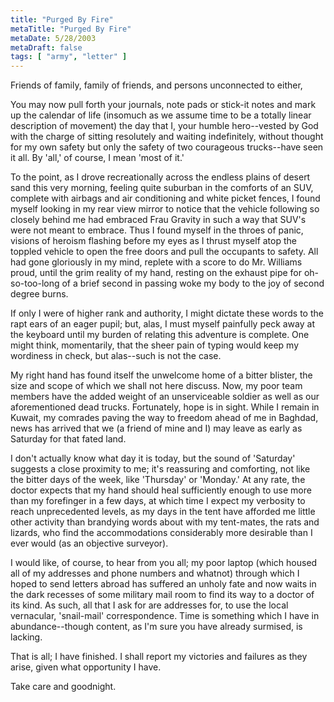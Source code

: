 ```yaml
---
title: "Purged By Fire"
metaTitle: "Purged By Fire"
metaDate: 5/28/2003
metaDraft: false
tags: [ "army", "letter" ]
---
```


Friends of family, family of friends, and persons unconnected to either,  
  
You may now pull forth your journals, note pads or stick-it notes and mark up the calendar of life (insomuch as we assume time to be a totally linear description of movement) the day that I, your humble hero--vested by God with the charge of sitting resolutely and waiting indefinitely, without thought for my own safety but only the safety of two courageous trucks--have seen it all. By 'all,' of course, I mean 'most of it.'  
  
To the point, as I drove recreationally across the endless plains of desert sand this very morning, feeling quite suburban in the comforts of an SUV, complete with airbags and air conditioning and white picket fences, I found myself looking in my rear view mirror to notice that the vehicle following so closely behind me had embraced Frau Gravity in such a way that SUV's were not meant to embrace. Thus I found myself in the throes of panic, visions of heroism flashing before my eyes as I thrust myself atop the toppled vehicle to open the free doors and pull the occupants to safety. All had gone gloriously in my mind, replete with a score to do Mr. Williams proud, until the grim reality of my hand, resting on the exhaust pipe for oh-so-too-long of a brief second in passing woke my body to the joy of second degree burns.  
  
If only I were of higher rank and authority, I might dictate these words to the rapt ears of an eager pupil; but, alas, I must myself painfully peck away at the keyboard until my burden of relating this adventure is complete. One might think, momentarily, that the sheer pain of typing would keep my wordiness in check, but alas--such is not the case.  
  
My right hand has found itself the unwelcome home of a bitter blister, the size and scope of which we shall not here discuss. Now, my poor team members have the added weight of an unserviceable soldier as well as our aforementioned dead trucks. Fortunately, hope is in sight. While I remain in Kuwait, my comrades paving the way to freedom ahead of me in Baghdad, news has arrived that we (a friend of mine and I) may leave as early as Saturday for that fated land.  
  
I don't actually know what day it is today, but the sound of 'Saturday' suggests a close proximity to me; it's reassuring and comforting, not like the bitter days of the week, like 'Thursday' or 'Monday.' At any rate, the doctor expects that my hand should heal sufficiently enough to use more than my forefinger in a few days, at which time I expect my verbosity to reach unprecedented levels, as my days in the tent have afforded me little other activity than brandying words about with my tent-mates, the rats and lizards, who find the accommodations considerably more desirable than I ever would (as an objective surveyor).  
  
I would like, of course, to hear from you all; my poor laptop (which housed all of my addresses and phone numbers and whatnot) through which I hoped to send letters abroad has suffered an unholy fate and now waits in the dark recesses of some military mail room to find its way to a doctor of its kind. As such, all that I ask for are addresses for, to use the local vernacular, 'snail-mail' correspondence. Time is something which I have in abundance--though content, as I'm sure you have already surmised, is lacking.  
  
That is all; I have finished. I shall report my victories and failures as they arise, given what opportunity I have.  
  
Take care and goodnight.
